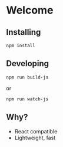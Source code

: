 # Welcome

## Installing

	npm install

## Developing

	npm run build-js

or 

	npm run watch-js

## Why?

* React compatible
* Lightweight, fast
